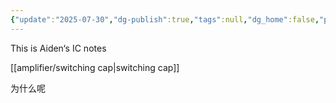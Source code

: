 ```yaml
---
{"update":"2025-07-30","dg-publish":true,"tags":null,"dg_home":false,"permalink":"/amplifier/home-page/","dgPassFrontmatter":true,"noteIcon":"","created":"2025-07-27T20:07:29.780+08:00","updated":"2025-07-31T00:26:22.413+08:00"}
---
```


This is Aiden‘s IC notes

[[amplifier/switching cap\|switching cap]]

为什么呢
